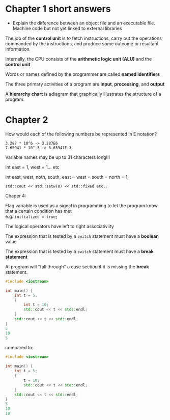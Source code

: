 # Chapter 1 short answers

* Explain the difference between an object file and an executable file.
Machine code but not yet linked to external libraries

The job of the **control unit** is to fetch instructions, carry out the operations commanded by the instructions, and produce some outcome or resultant information. 


Internally, the CPU consists of the **arithmetic logic unit (ALU)** and the **control unit**

Words or names defined by the programmer are called **named identifiers**

The three primary activities of a program are **input**, **processing**, and **output**

A **hierarchy chart** is adiagram that graphically illustrates the structure of a program.

# Chapter 2

How would each of the following numbers be represented in E notation?

`3.287 * 10^6 -> 3.287E6`  
`7.65941 * 10^-3 -> 6.65941E-3`  

Variable names may be up to 31 characters long!!!

int east = 1, west = 1... etc

int east, west, noth, south, east = west = south = north = 1;

`std::cout << std::setw(8) << std::fixed etc..`

Chaper 4:

Flag variable is used as a signal in programming to let the program know that a certain condition has met  
e.g. `initialized = true;`

The logical operators have left to right associativiity

The expression that is tested by a `switch` statement must have a **boolean** value

The expression that is tested by a `switch` statement must have a **break statement** 

Al program will "fall through" a case section if it is missing the **break** statement.

```c++
#include <iostream>

int main() {
    int t = 5;
    {
        int t = 10;
        std::cout << t << std::endl;
    }
    std::cout << t << std::endl;
}
5
10
5
```

compared to:  

```c++
#include <iostream>

int main() {
    int t = 5;
    {
        t = 10;
        std::cout << t << std::endl;
    }
    std::cout << t << std::endl;
}
5
10
10
```
